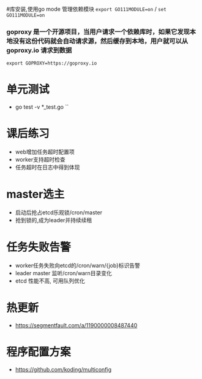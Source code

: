#库安装,使用go mode 管理依赖模块
`export GO111MODULE=on` / `set GO111MODULE=on`

###  goproxy 是一个开源项目，当用户请求一个依赖库时，如果它发现本地没有这份代码就会自动请求源，然后缓存到本地，用户就可以从 goproxy.io 请求到数据

`export GOPROXY=https://goproxy.io`
# 单元测试
- go test -v *_test.go
``
## 
# 课后练习
- web增加任务超时配置项
- worker支持超时检查
- 任务超时在日志中得到体现

# master选主
- 启动后抢占etcd乐观锁/cron/master
- 抢到锁的,成为leader并持续续租

# 任务失败告警
- worker任务失败向etcd的/cron/warn/{job}标识告警
- leader master 监听/cron/warn目录变化
- etcd 性能不高, 可用队列优化

# 热更新
- https://segmentfault.com/a/1190000008487440
# 程序配置方案
- https://github.com/koding/multiconfig